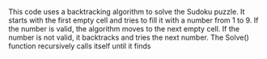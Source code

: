 This code uses a backtracking algorithm to solve the Sudoku puzzle. It starts with the first empty cell and tries to fill it with a number from 1 to 9. If the number is valid, the algorithm moves to the next empty cell. If the number is not valid, it backtracks and tries the next number. The Solve() function recursively calls itself until it finds
